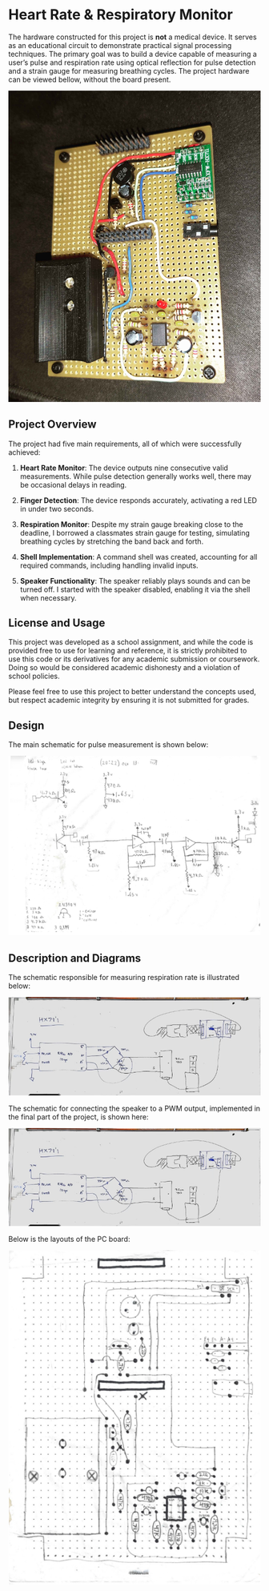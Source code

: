 # Heart Rate & Respiratory Monitor

The hardware constructed for this project is **not** a medical device. It serves as an educational circuit to demonstrate practical signal processing techniques. The primary goal was to build a device capable of measuring a user’s pulse and respiration rate using optical reflection for pulse detection and a strain gauge for measuring breathing cycles. The project hardware can be viewed bellow, without the board present.

![Project Picture](assets/picture.jpg)

## Project Overview
The project had five main requirements, all of which were successfully achieved:

1. **Heart Rate Monitor**: The device outputs nine consecutive valid measurements. While pulse detection generally works well, there may be occasional delays in reading.
   
2. **Finger Detection**: The device responds accurately, activating a red LED in under two seconds.

3. **Respiration Monitor**: Despite my strain gauge breaking close to the deadline, I borrowed a classmates strain gauge for testing, simulating breathing cycles by stretching the band back and forth.

4. **Shell Implementation**: A command shell was created, accounting for all required commands, including handling invalid inputs.

5. **Speaker Functionality**: The speaker reliably plays sounds and can be turned off. I started with the speaker disabled, enabling it via the shell when necessary.

## License and Usage

This project was developed as a school assignment, and while the code is provided free to use for learning and reference, it is strictly prohibited to use this code or its derivatives for any academic submission or coursework. Doing so would be considered academic dishonesty and a violation of school policies.

Please feel free to use this project to better understand the concepts used, but respect academic integrity by ensuring it is not submitted for grades.

## Design
The main schematic for pulse measurement is shown below:

![Main Schematic](assets/schematic1.png)

## Description and Diagrams
The schematic responsible for measuring respiration rate is illustrated below:

![Schematic for Respiration](assets/schematic2.png)

The schematic for connecting the speaker to a PWM output, implemented in the final part of the project, is shown here:

![Schematic for the Speaker](assets/schematic2.png)

Below is the layouts of the PC board:

![Schematic for the Speaker](assets/layout.png)


